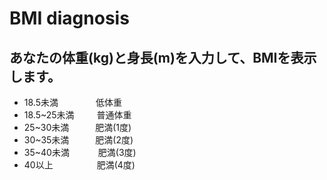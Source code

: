 # BMI diagnosis
## あなたの体重(kg)と身長(m)を入力して、BMIを表示します。
- 18.5未満　　　 　低体重
- 18.5~25未満 　  　普通体重
- 25~30未満　　　肥満(1度)　
- 30~35未満　　　肥満(2度)
- 35~40未満 　　　肥満(3度)
- 40以上　　　　　肥満(4度)
